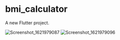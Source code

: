 # bmi_calculator

A new Flutter project.

![Screenshot_1621979087](https://user-images.githubusercontent.com/62503851/119572572-a03fc580-bdbb-11eb-9864-e28d014fa51e.png)
![Screenshot_1621979096](https://user-images.githubusercontent.com/62503851/119572585-a46be300-bdbb-11eb-8221-36ca285ecad7.png)


